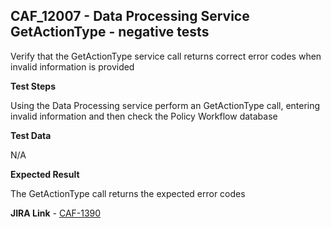 ## CAF_12007 - Data Processing Service GetActionType - negative tests ##

Verify that the GetActionType service call returns correct error codes when invalid information is provided

**Test Steps**

Using the Data Processing service perform an GetActionType call, entering invalid information and then check the Policy Workflow database

**Test Data**

N/A

**Expected Result**

The GetActionType call returns the expected error codes

**JIRA Link** - [CAF-1390](https://jira.autonomy.com/browse/CAF-1390)

